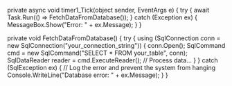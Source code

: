 private async void timer1_Tick(object sender, EventArgs e)
{
    try
    {
        await Task.Run(() => FetchDataFromDatabase());
    }
    catch (Exception ex)
    {
        MessageBox.Show("Error: " + ex.Message);
    }
}

private void FetchDataFromDatabase()
{
    try
    {
        using (SqlConnection conn = new SqlConnection("your_connection_string"))
        {
            conn.Open();
            SqlCommand cmd = new SqlCommand("SELECT * FROM your_table", conn);
            SqlDataReader reader = cmd.ExecuteReader();
            // Process data...
        }
    }
    catch (SqlException ex)
    {
        // Log the error and prevent the system from hanging
        Console.WriteLine("Database error: " + ex.Message);
    }
}